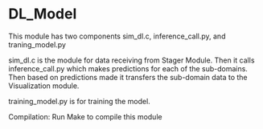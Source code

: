 # DL_Model
This module has two components sim_dl.c, inference_call.py, and traning_model.py 

sim_dl.c is the module for data receiving from Stager Module. Then it calls inference_call.py which makes predictions for each of the sub-domains. Then based on predictions made it transfers the sub-domain data to the Visualization module.

training_model.py is for training the model. 

Compilation: Run Make to compile this module
